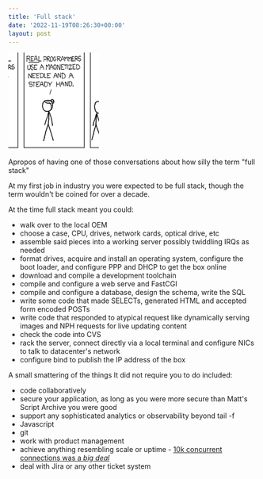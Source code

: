 ```yaml
---
title: 'Full stack'
date: '2022-11-19T08:26:30+00:00'
layout: post
---
```

<a href="https://xkcd.com/378/"><img src="/img/real_programmers.png"></a>

Apropos of having one of those conversations about how silly the term "full stack"

At my first job in industry you were expected to be full stack, though the term wouldn't be coined for over a decade. 

At the time full stack meant you could:

* walk over to the local OEM
* choose a case, CPU, drives, network cards, optical drive, etc
* assemble said pieces into a working server possibly twiddling IRQs as needed
* format drives, acquire and install an operating system, configure the boot loader, and configure PPP and DHCP to get the box online
* download and compile a development toolchain
* compile and configure a web serve and FastCGI
* compile and configure a database, design the schema, write the SQL
* write some code that made SELECTs, generated HTML and accepted form encoded POSTs
* write code that responded to atypical request like dynamically serving images and NPH requests for live updating content 
* check the code into CVS
* rack the server, connect directly via a local terminal and configure NICs to talk to datacenter's network
* configure bind to publish the IP address of the box

A small smattering of the things It did not require you to do included:
* code collaboratively
* secure your application, as long as you were more secure than Matt's Script Archive you were good
* support any sophisticated analytics or observability beyond tail -f
* Javascript
* git
* work with product management
* achieve anything resembling scale or uptime - [10k concurrent connections was a _big deal_](https://en.wikipedia.org/wiki/C10k_problem)
* deal with Jira or any other ticket system

